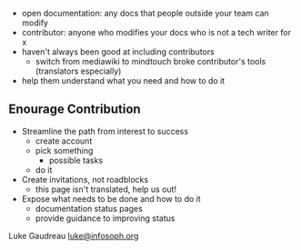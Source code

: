 - open documentation: any docs that people outside your team can modify
- contributor: anyone who modifies your docs who is not a tech writer for x
- haven't always been good at including contributors
    - switch from mediawiki to mindtouch broke contributor's tools (translators especially)
- help them understand what you need and how to do it

Enourage Contribution
---------------------

- Streamline the path from interest to success
    - create account
    - pick something
        - possible tasks 
    - do it
- Create invitations, not roadblocks
    - this page isn't translated, help us out!
- Expose what needs to be done and how to do it
    - documentation status pages
    - provide guidance to improving status

Luke Gaudreau <luke@infosoph.org>
